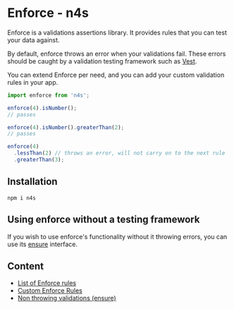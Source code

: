 # Enforce - n4s

Enforce is a validations assertions library. It provides rules that you can test your data against.

By default, enforce throws an error when your validations fail. These errors should be caught by a validation testing framework such as [Vest](https://github.com/ealush/vest).

You can extend Enforce per need, and you can add your custom validation rules in your app.

```js
import enforce from 'n4s';

enforce(4).isNumber();
// passes

enforce(4).isNumber().greaterThan(2);
// passes

enforce(4)
  .lessThan(2) // throws an error, will not carry on to the next rule
  .greaterThan(3);
```

## Installation

```
npm i n4s
```

## Using enforce without a testing framework

If you wish to use enforce's functionality without it throwing errors, you can use its [ensure](./ensure) interface.

## Content

- [List of Enforce rules](./rules)
- [Custom Enforce Rules](./custom)
- [Non throwing validations (ensure)](./ensure)
